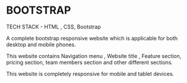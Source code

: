 
# BOOTSTRAP 

TECH STACK - HTML , CSS, Bootstrap


A complete bootstrap responsive website which is applicable for both desktop and mobile phones.


This website contains Navigation menu , Website title , Feature section, pricing section, team 
members section and other different sections.


This website is completely responsive for mobile and tablet devices.


